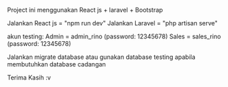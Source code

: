 Project ini menggunakan React js + laravel + Bootstrap

Jalankan React js = "npm run dev"
Jalankan Laravel = "php artisan serve"

akun testing:
Admin = admin_rino (password: 12345678)
Sales = sales_rino (password: 12345678)

Jalankan migrate database atau gunakan database testing apabila membutuhkan database cadangan

Terima Kasih :v
